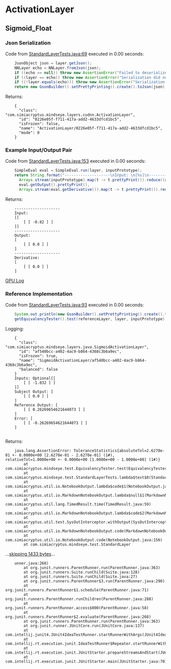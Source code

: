 # ActivationLayer
## Sigmoid_Float
### Json Serialization
Code from [StandardLayerTests.java:69](../../../../../../../../src/main/java/com/simiacryptus/mindseye/test/StandardLayerTests.java#L69) executed in 0.00 seconds: 
```java
    JsonObject json = layer.getJson();
    NNLayer echo = NNLayer.fromJson(json);
    if ((echo == null)) throw new AssertionError("Failed to deserialize");
    if ((layer == echo)) throw new AssertionError("Serialization did not copy");
    if ((!layer.equals(echo))) throw new AssertionError("Serialization not equal");
    return new GsonBuilder().setPrettyPrinting().create().toJson(json);
```

Returns: 

```
    {
      "class": "com.simiacryptus.mindseye.layers.cudnn.ActivationLayer",
      "id": "0226e05f-f711-417a-add2-4633dfcd1bc5",
      "isFrozen": false,
      "name": "ActivationLayer/0226e05f-f711-417a-add2-4633dfcd1bc5",
      "mode": 0
    }
```



### Example Input/Output Pair
Code from [StandardLayerTests.java:153](../../../../../../../../src/main/java/com/simiacryptus/mindseye/test/StandardLayerTests.java#L153) executed in 0.00 seconds: 
```java
    SimpleEval eval = SimpleEval.run(layer, inputPrototype);
    return String.format("--------------------\nInput: \n[%s]\n--------------------\nOutput: \n%s\n--------------------\nDerivative: \n%s",
      Arrays.stream(inputPrototype).map(t -> t.prettyPrint()).reduce((a, b) -> a + ",\n" + b).get(),
      eval.getOutput().prettyPrint(),
      Arrays.stream(eval.getDerivative()).map(t -> t.prettyPrint()).reduce((a, b) -> a + ",\n" + b).get());
```

Returns: 

```
    --------------------
    Input: 
    [[
    	[ [ -0.82 ] ]
    ]]
    --------------------
    Output: 
    [
    	[ [ 0.0 ] ]
    ]
    --------------------
    Derivative: 
    [
    	[ [ 0.0 ] ]
    ]
```



[GPU Log](etc/cuda.log)

### Reference Implementation
Code from [StandardLayerTests.java:93](../../../../../../../../src/main/java/com/simiacryptus/mindseye/test/StandardLayerTests.java#L93) executed in 0.00 seconds: 
```java
    System.out.println(new GsonBuilder().setPrettyPrinting().create().toJson(referenceLayer.getJson()));
    getEquivalencyTester().test(referenceLayer, layer, inputPrototype);
```
Logging: 
```
    {
      "class": "com.simiacryptus.mindseye.layers.java.SigmoidActivationLayer",
      "id": "af540bcc-a402-4ac9-b864-4368c3b6a9ec",
      "isFrozen": true,
      "name": "SigmoidActivationLayer/af540bcc-a402-4ac9-b864-4368c3b6a9ec",
      "balanced": false
    }
    Inputs: Optional[[
    	[ [ -1.032 ] ]
    ]]
    Subject Output: [
    	[ [ 0.0 ] ]
    ]
    Reference Output: [
    	[ [ 0.26269654621644073 ] ]
    ]
    Error: [
    	[ [ -0.26269654621644073 ] ]
    ]
    
```

Returns: 

```
    java.lang.AssertionError: ToleranceStatistics{absoluteTol=2.6270e-01 +- 0.0000e+00 [2.6270e-01 - 2.6270e-01] (1#), relativeTol=1.0000e+00 +- 0.0000e+00 [1.0000e+00 - 1.0000e+00] (1#)}
    	at com.simiacryptus.mindseye.test.EquivalencyTester.test(EquivalencyTester.java:66)
    	at com.simiacryptus.mindseye.test.StandardLayerTests.lambda$test$8(StandardLayerTests.java:95)
    	at com.simiacryptus.util.io.NotebookOutput.lambda$code$1(NotebookOutput.java:157)
    	at com.simiacryptus.util.io.MarkdownNotebookOutput.lambda$null$1(MarkdownNotebookOutput.java:138)
    	at com.simiacryptus.util.lang.TimedResult.time(TimedResult.java:59)
    	at com.simiacryptus.util.io.MarkdownNotebookOutput.lambda$code$2(MarkdownNotebookOutput.java:138)
    	at com.simiacryptus.util.test.SysOutInterceptor.withOutput(SysOutInterceptor.java:82)
    	at com.simiacryptus.util.io.MarkdownNotebookOutput.code(MarkdownNotebookOutput.java:136)
    	at com.simiacryptus.util.io.NotebookOutput.code(NotebookOutput.java:156)
    	at com.simiacryptus.mindseye.test.StandardLayer
```
...[skipping 1433 bytes](etc/6.txt)...
```
    unner.java:268)
    	at org.junit.runners.ParentRunner.run(ParentRunner.java:363)
    	at org.junit.runners.Suite.runChild(Suite.java:128)
    	at org.junit.runners.Suite.runChild(Suite.java:27)
    	at org.junit.runners.ParentRunner$3.run(ParentRunner.java:290)
    	at org.junit.runners.ParentRunner$1.schedule(ParentRunner.java:71)
    	at org.junit.runners.ParentRunner.runChildren(ParentRunner.java:288)
    	at org.junit.runners.ParentRunner.access$000(ParentRunner.java:58)
    	at org.junit.runners.ParentRunner$2.evaluate(ParentRunner.java:268)
    	at org.junit.runners.ParentRunner.run(ParentRunner.java:363)
    	at org.junit.runner.JUnitCore.run(JUnitCore.java:137)
    	at com.intellij.junit4.JUnit4IdeaTestRunner.startRunnerWithArgs(JUnit4IdeaTestRunner.java:68)
    	at com.intellij.rt.execution.junit.IdeaTestRunner$Repeater.startRunnerWithArgs(IdeaTestRunner.java:47)
    	at com.intellij.rt.execution.junit.JUnitStarter.prepareStreamsAndStart(JUnitStarter.java:242)
    	at com.intellij.rt.execution.junit.JUnitStarter.main(JUnitStarter.java:70)
    
```



